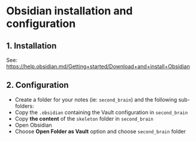 # Obsidian installation and configuration

## 1. Installation
See: https://help.obsidian.md/Getting+started/Download+and+install+Obsidian

## 2. Configuration
- Create a folder for your notes (ie: `second_brain`) and the following sub-folders:
- Copy the `.obsidian` containing the Vault configuration in `second_brain`
- Copy **the content** of the `skeleton` folder in `second_brain`
- Open Obsidian
- Choose **Open Folder as Vault** option and choose `second_brain` folder